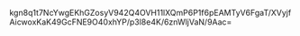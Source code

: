 kgn8q1t7NcYwgEKhGZosyV942Q4OVH11lXQmP6P1f6pEAMTyV6FgaT/XVyjfAicwoxKaK49GcFNE9O40xhYP/p3l8e4K/6znWljVaN/9Aac=
